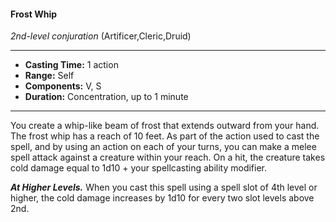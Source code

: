 #### Frost Whip
*2nd-level conjuration* (Artificer,Cleric,Druid)
___
- **Casting Time:** 1 action
- **Range:** Self
- **Components:** V, S
- **Duration:** Concentration, up to 1 minute
---
You create a whip-like beam of frost that extends
outward from your hand. The frost whip has a reach
of 10 feet. As part of the action used to cast the
spell, and by using an action on each of your turns,
you can make a melee spell attack against a creature
within your reach. On a hit, the creature takes cold
damage equal to 1d10 + your spellcasting ability
modifier.

***At Higher Levels.*** When you cast this spell using
a spell slot of 4th level or higher, the cold damage
increases by 1d10 for every two slot levels above 2nd. 
